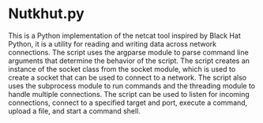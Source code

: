 # Nutkhut.py

This is a Python implementation of the netcat tool inspired by Black Hat Python, it is a utility for reading and writing data across network connections. The script uses the argparse module to parse command line arguments that determine the behavior of the script. The script creates an instance of the socket class from the socket module, which is used to create a socket that can be used to connect to a network. The script also uses the subprocess module to run commands and the threading module to handle multiple connections. The script can be used to listen for incoming connections, connect to a specified target and port, execute a command, upload a file, and start a command shell.
